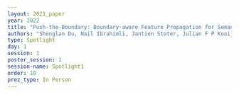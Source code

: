 ```yaml
---
layout: 2021_paper
year: 2022
title: "Push-the-Boundary: Boundary-aware Feature Propagation for Semantic Segmentation of 3D Point Clouds"
authors: "Shenglan Du, Nail Ibrahimli, Jantien Stoter, Julian F P Kooij and Liangliang Nan"
type: Spotlight
day: 1
session: 1
poster_session: 1
session-name: Spotlight1
order: 10
prez_type: In Person
---
```

